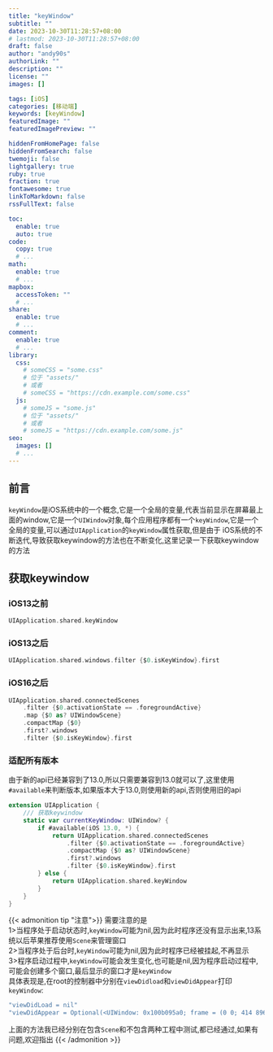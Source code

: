```yaml
---
title: "keyWindow"
subtitle: ""
date: 2023-10-30T11:28:57+08:00
# lastmod: 2023-10-30T11:28:57+08:00
draft: false
author: "andy90s"
authorLink: ""
description: ""
license: ""
images: []

tags: [iOS]
categories: [移动端]
keywords: [keyWindow]
featuredImage: ""
featuredImagePreview: ""

hiddenFromHomePage: false
hiddenFromSearch: false
twemoji: false
lightgallery: true
ruby: true
fraction: true
fontawesome: true
linkToMarkdown: false
rssFullText: false

toc:
  enable: true
  auto: true
code:
  copy: true
  # ...
math:
  enable: true
  # ...
mapbox:
  accessToken: ""
  # ...
share:
  enable: true
  # ...
comment:
  enable: true
  # ...
library:
  css:
    # someCSS = "some.css"
    # 位于 "assets/"
    # 或者
    # someCSS = "https://cdn.example.com/some.css"
  js:
    # someJS = "some.js"
    # 位于 "assets/"
    # 或者
    # someJS = "https://cdn.example.com/some.js"
seo:
  images: []
  # ...
---
```

<!--more-->
## 前言
`keyWindow`是iOS系统中的一个概念,它是一个全局的变量,代表当前显示在屏幕最上面的window,它是一个`UIWindow`对象,每个应用程序都有一个`keyWindow`,它是一个全局的变量,可以通过`UIApplication`的`keyWindow`属性获取,但是由于
iOS系统的不断迭代,导致获取keywindow的方法也在不断变化,这里记录一下获取keywindow的方法

## 获取keywindow
### iOS13之前
```swift
UIApplication.shared.keyWindow
```
### iOS13之后
```swift
UIApplication.shared.windows.filter {$0.isKeyWindow}.first
```
### iOS16之后
```swift
UIApplication.shared.connectedScenes
    .filter {$0.activationState == .foregroundActive}
    .map {$0 as? UIWindowScene}
    .compactMap {$0}
    .first?.windows
    .filter {$0.isKeyWindow}.first
```
### 适配所有版本
由于新的api已经兼容到了13.0,所以只需要兼容到13.0就可以了,这里使用`#available`来判断版本,如果版本大于13.0,则使用新的api,否则使用旧的api
```swift
extension UIApplication {
    /// 获取keywindow
    static var currentKeyWindow: UIWindow? {
        if #available(iOS 13.0, *) {
            return UIApplication.shared.connectedScenes
                .filter {$0.activationState == .foregroundActive}
                .compactMap {$0 as? UIWindowScene}
                .first?.windows
                .filter {$0.isKeyWindow}.first
        } else {
            return UIApplication.shared.keyWindow
        }
    }
}
```
{{< admonition tip "注意">}}
需要注意的是<br>
1>当程序处于启动状态时,`keyWindow`可能为nil,因为此时程序还没有显示出来,13系统以后苹果推荐使用`Scene`来管理窗口<br>
2>当程序处于后台时,`keyWindow`可能为nil,因为此时程序已经被挂起,不再显示<br>
3>程序启动过程中,`keyWindow`可能会发生变化,也可能是nil,因为程序启动过程中,可能会创建多个窗口,最后显示的窗口才是`keyWindow`<br>
具体表现是,在root的控制器中分别在`viewDidload`和`viewDidAppear`打印`keyWindow`:<br>
```swift
"viewDidLoad = nil"
"viewDidAppear = Optional(<UIWindow: 0x100b095a0; frame = (0 0; 414 896);gestureRecognizers = <NSArray: 0x281662b50>; layer = <UIWindowLayer: 0x281662ac0>>)"
```
上面的方法我已经分别在包含`Scene`和不包含两种工程中测试,都已经通过,如果有问题,欢迎指出
{{< /admonition >}}

